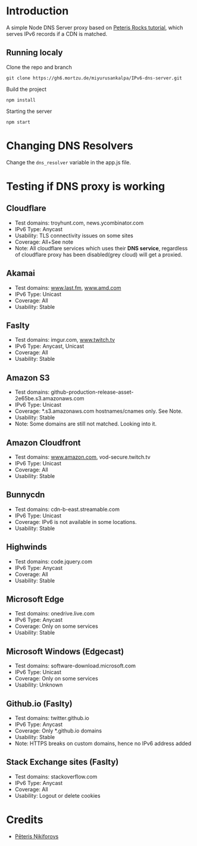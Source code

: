 # Introduction

A simple Node DNS Server proxy based on [Peteris Rocks tutorial](https://peteris.rocks/blog/dns-proxy-server-in-node-js-with-ui/), which serves IPv6 records if a CDN is matched.

## Running localy

Clone the repo and branch

	git clone https://gh6.mortzu.de/miyurusankalpa/IPv6-dns-server.git

Build the project 

	npm install

Starting the server 

	npm start

# Changing DNS Resolvers

Change the `dns_resolver` variable in the app.js file.

# Testing if DNS proxy is working

## Cloudflare

* Test domains: troyhunt.com, news.ycombinator.com
* IPv6 Type: Anycast
* Usability: TLS connectivity issues on some sites
* Coverage: All+See note
* Note: All cloudflare services which uses their **DNS service**, regardless of cloudflare proxy has been disabled(grey cloud) will get a proxied.

## Akamai

* Test domains: www.last.fm, www.amd.com
* IPv6 Type: Unicast
* Coverage: All
* Usability: Stable

## Faslty 

* Test domains: imgur.com, www.twitch.tv
* IPv6 Type: Anycast, Unicast
* Coverage: All
* Usability: Stable

## Amazon S3 

* Test domains: github-production-release-asset-2e65be.s3.amazonaws.com
* IPv6 Type: Unicast
* Coverage: *.s3.amazonaws.com hostnames/cnames only. See Note.
* Usability: Stable
* Note: Some domains are still not matched. Looking into it.

## Amazon Cloudfront 

* Test domains: www.amazon.com, vod-secure.twitch.tv
* IPv6 Type: Unicast
* Coverage: All
* Usability: Stable

## Bunnycdn

* Test domains: cdn-b-east.streamable.com
* IPv6 Type: Unicast
* Coverage: IPv6 is not available in some locations.
* Usability: Stable

## Highwinds

* Test domains: code.jquery.com
* IPv6 Type: Anycast
* Coverage: All
* Usability: Stable

## Microsoft Edge

* Test domains: onedrive.live.com
* IPv6 Type: Anycast
* Coverage: Only on some services
* Usability: Stable

## Microsoft Windows (Edgecast)

* Test domains: software-download.microsoft.com
* IPv6 Type: Unicast
* Coverage: Only on some services
* Usability: Unknown

## Github.io (Faslty)

* Test domains: twitter.github.io
* IPv6 Type: Anycast
* Coverage: Only *.github.io domains
* Usability: Stable
* Note: HTTPS breaks on custom domains, hence no IPv6 address added 

## Stack Exchange sites (Faslty)

* Test domains: stackoverflow.com
* IPv6 Type: Anycast
* Coverage: All
* Usability: Logout or delete cookies

# Credits
* [Pēteris Ņikiforovs](https://peteris.rocks/)